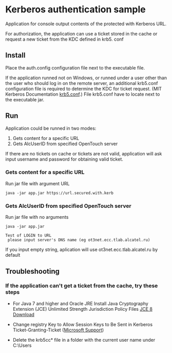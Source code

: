 # Kerberos authentication sample
Application for console output contents of the protected with Kerberos URL.

For authorization, the application can use a ticket stored in the cache
 or request a new ticket from the KDC defined in krb5. conf

## Install
Place the auth.config configuration file next to the executable file. 

If the application runned not on Windows, or runned under a user other than the user who should log in on the remote server, an additional krb5.conf configuration file is required to determine the KDC for ticket request.
(MIT Kerberos Documentation [krb5.conf](https://web.mit.edu/kerberos/krb5-1.12/doc/admin/conf_files/krb5_conf.html).) File krb5.conf have to locate next to the executable jar.
 
## Run
Application could be runned in two modes:
 1)	Gets content for a specific URL
 2)	Gets AlcUserID from specified OpenTouch server

If there are no tickets on cache or tickets are not valid, application will ask input username and password for obtaining valid ticket.  
### Gets content for a specific URL
Run jar file with argument URL
```
java -jar app.jar https://url.secured.with.kerb
```

### Gets AlcUserID from specified OpenTouch server
Run jar file with no arguments 
```
java -jar app.jar

Test of LOGIN to URL
 please input server's DNS name (eg ot3net.ecc.tlab.alcatel.ru)
```
If you input empty string, aplication will use ot3net.ecc.tlab.alcatel.ru by default
 
## Troubleshooting
 
### If the application can't get a ticket from the cache, try these steps
 
 * For Java 7 and higher and Oracle JRE Install Java Cryptography Extension (JCE) Unlimited Strength Jurisdiction Policy Files [JCE 8 Download](https://www.oracle.com/java/technologies/javase-jce8-downloads.html)
 * Change registry Key to Allow Session Keys to Be Sent in Kerberos Ticket-Granting-Ticket ([Microsoft Support](https://support.microsoft.com/en-us/help/308339/registry-key-to-allow-session-keys-to-be-sent-in-kerberos-ticket-grant))
 
 * Delete the krb5cc* file in a folder with the current user name under C:\Users
 
    
 
